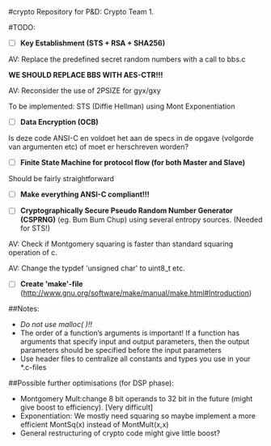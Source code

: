 #crypto
Repository for P&D: Crypto Team 1.


#TODO:
- [ ] **Key Establishment (STS + RSA + SHA256)**

AV: Replace the predefined secret random numbers with a call to bbs.c

**WE SHOULD REPLACE BBS WITH AES-CTR!!!**

AV: Reconsider the use of 2PSIZE for gyx/gxy


To be implemented: STS (Diffie Hellman) using Mont Exponentiation
- [ ] **Data Encryption (OCB)**

Is deze code ANSI-C en voldoet het aan de specs in de opgave (volgorde van argumenten etc) of moet er herschreven worden?
- [ ] **Finite State Machine for protocol flow (for both Master and Slave)**

Should be fairly straightforward
- [ ] **Make everything ANSI-C compliant!!!**

- [ ] **Cryptographically Secure Pseudo Random Number Generator (CSPRNG)** (eg. Bum Bum Chup) using several entropy sources. (Needed for STS!)

AV: Check if Montgomery squaring is faster than standard squaring operation of c.

AV: Change the typdef 'unsigned char' to uint8_t etc.

- [ ] **Create 'make'-file** (http://www.gnu.org/software/make/manual/make.html#Introduction)

##Notes:
- *Do not use malloc( )!!*
- The order of a function’s arguments is important! If a function has arguments that specify
input and output parameters, then the output parameters should be specified before the
input parameters
- Use header files to centralize all constants and types you use in your *.c-files

##Possible further optimisations (for DSP phase):
- Montgomery Mult:change 8 bit operands to 32 bit in the future (might give boost to efficiency). [Very difficult]
- Exponentiation: We mostly need squaring so maybe implement a more efficient MontSq(x) instead of MontMult(x,x)
- General restructuring of crypto code might give little boost?
